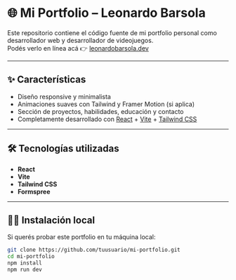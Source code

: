 # 🌐 Mi Portfolio – Leonardo Barsola

Este repositorio contiene el código fuente de mi portfolio personal como desarrollador web y desarrollador de videojuegos.  
Podés verlo en línea acá 👉 [leonardobarsola.dev](https://leonardobarsola.dev)

---

## ✨ Características

- Diseño responsive y minimalista
- Animaciones suaves con Tailwind y Framer Motion (si aplica)
- Sección de proyectos, habilidades, educación y contacto
- Completamente desarrollado con [React](https://reactjs.org/) + [Vite](https://vitejs.dev/) + [Tailwind CSS](https://tailwindcss.com/)

---

## 🛠️ Tecnologías utilizadas

- **React**
- **Vite**
- **Tailwind CSS**
- **Formspree**

---

## 🧑‍💻 Instalación local

Si querés probar este portfolio en tu máquina local:

```bash
git clone https://github.com/tuusuario/mi-portfolio.git
cd mi-portfolio
npm install
npm run dev
